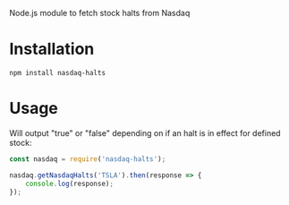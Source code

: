 Node.js module to fetch stock halts from Nasdaq

# Installation
`npm install nasdaq-halts`

# Usage
Will output "true" or "false" depending on if an halt is in effect for defined stock:

```js
const nasdaq = require('nasdaq-halts');

nasdaq.getNasdaqHalts('TSLA').then(response => {
    console.log(response);
});   
```